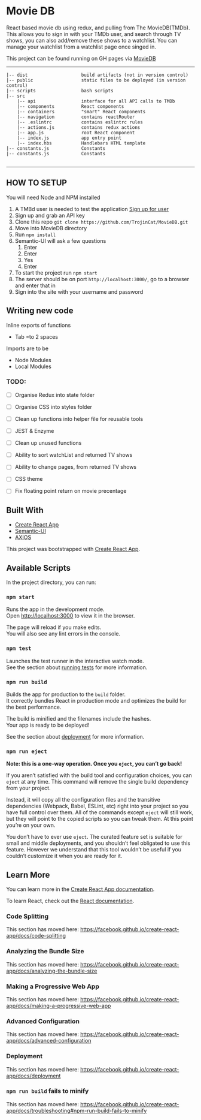 # Movie DB
React based movie db using redux, and pulling from The MovieDB(TMDb).
This allows you to sign in with your TMDb user, and search through TV shows, you can also add/remove these shows to a watchlist.
You can manage your watchlist from a watchlist page once singed in.

This project can be found running on GH pages via [MovieDB](https://trojincat.github.io/MovieDB/)
___
```
|-- dist                    build artifacts (not in version control)
|-- public                  static files to be deployed (in version control)
|-- scripts                 bash scripts
|-- src
    |-- api                 interface for all API calls to TMDb
    |-- components          React components
    |-- containers          "smart" React components
    |-- navigation          contains reactRouter
    |-- .eslintrc           contains eslintrc rules
    |-- actions.js          contains redux actions
    |-- app.js              root React component
    |-- index.js            app entry point
    |-- index.hbs           Handlebars HTML template
|-- constants.js            Constants
|-- constants.js            Constants
    
```
___
## HOW TO SETUP
You will need Node and NPM installed
1. A TMBd user is needed to  test the application [Sign up for user](https://www.themoviedb.org/)
2. Sign up and grab an API key
3. Clone this repo `git clone https://github.com/TrojinCat/MovieDB.git`
4. Move into MovieDB directory
5. Run `npm install`
6. Semantic-UI will ask a few questions
   1. Enter
   2. Enter
   3. Yes
   4. Enter
7. To start the project run `npm start`
8. The server should be on port `http://localhost:3000/`, go to a browser and enter that in
8. Sign into the site with your username and password


## Writing new code
Inline exports of functions
* Tab =to 2 spaces


Imports are to be
* Node Modules
* Local Modules

### TODO:
- [ ] Organise Redux into state folder
- [ ] Organise CSS into styles folder
- [ ] Clean up functions into helper file for reusable tools
- [ ] JEST & Enzyme
- [ ] Clean up unused functions
- [ ] Ability to sort watchList and returned TV shows
- [ ] Ability to change pages, from returned TV shows
- [ ] CSS theme
- [ ] Fix floating point return on movie precentage


## Built With
* [Create React App](https://github.com/facebook/create-react-app)
* [Semantic-UI](https://github.com/Semantic-Org/Semantic-UI-React) 
* [AXIOS](https://github.com/axios/axios)




This project was bootstrapped with [Create React App](https://github.com/facebook/create-react-app).

## Available Scripts

In the project directory, you can run:

### `npm start`

Runs the app in the development mode.<br>
Open [http://localhost:3000](http://localhost:3000) to view it in the browser.

The page will reload if you make edits.<br>
You will also see any lint errors in the console.

### `npm test`

Launches the test runner in the interactive watch mode.<br>
See the section about [running tests](https://facebook.github.io/create-react-app/docs/running-tests) for more information.

### `npm run build`

Builds the app for production to the `build` folder.<br>
It correctly bundles React in production mode and optimizes the build for the best performance.

The build is minified and the filenames include the hashes.<br>
Your app is ready to be deployed!

See the section about [deployment](https://facebook.github.io/create-react-app/docs/deployment) for more information.

### `npm run eject`

**Note: this is a one-way operation. Once you `eject`, you can’t go back!**

If you aren’t satisfied with the build tool and configuration choices, you can `eject` at any time. This command will remove the single build dependency from your project.

Instead, it will copy all the configuration files and the transitive dependencies (Webpack, Babel, ESLint, etc) right into your project so you have full control over them. All of the commands except `eject` will still work, but they will point to the copied scripts so you can tweak them. At this point you’re on your own.

You don’t have to ever use `eject`. The curated feature set is suitable for small and middle deployments, and you shouldn’t feel obligated to use this feature. However we understand that this tool wouldn’t be useful if you couldn’t customize it when you are ready for it.

## Learn More

You can learn more in the [Create React App documentation](https://facebook.github.io/create-react-app/docs/getting-started).

To learn React, check out the [React documentation](https://reactjs.org/).

### Code Splitting

This section has moved here: https://facebook.github.io/create-react-app/docs/code-splitting

### Analyzing the Bundle Size

This section has moved here: https://facebook.github.io/create-react-app/docs/analyzing-the-bundle-size

### Making a Progressive Web App

This section has moved here: https://facebook.github.io/create-react-app/docs/making-a-progressive-web-app

### Advanced Configuration

This section has moved here: https://facebook.github.io/create-react-app/docs/advanced-configuration

### Deployment

This section has moved here: https://facebook.github.io/create-react-app/docs/deployment

### `npm run build` fails to minify

This section has moved here: https://facebook.github.io/create-react-app/docs/troubleshooting#npm-run-build-fails-to-minify
